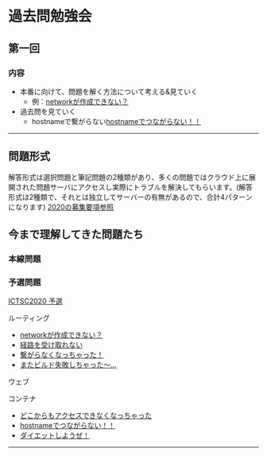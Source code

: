 # 過去問勉強会

## 第一回

### 内容
- 本番に向けて、問題を解く方法について考える&見ていく
    - 例：[networkが作成できない？](./kakomon/routing0.md)
- 過去問を見ていく
    - hostnameで繋がらない[hostnameでつながらない！！](./kakomon/container1.md)


---- 

## 問題形式
解答形式は選択問題と筆記問題の2種類があり、多くの問題ではクラウド上に展開された問題サーバにアクセスし実際にトラブルを解決してもらいます。(解答形式は2種類で、それとは独立してサーバーの有無があるので、合計4パターンになります) [2020の募集要項参照](https://icttoracon.net/archives/8578)

## 今まで理解してきた問題たち

### 本線問題

### 予選問題

[ICTSC2020 予選](https://blog.icttoracon.net/2020/11/02/ictsc2020-%e4%b8%80%e6%ac%a1%e4%ba%88%e9%81%b8-%e5%95%8f%e9%a1%8c%e8%a7%a3%e8%aa%ac%e3%81%be%e3%81%a8%e3%82%81/)

ルーティング
- [networkが作成できない？](./kakomon/routing0.md)
- [経路を受け取れない](./kakomon/routing1.md)
- [繋がらなくなっちゃった！](./kakomon/routing2.md)
- [またビルド失敗しちゃった～…](./kakomon/routing3.md)

ウェブ

コンテナ
- [どこからもアクセスできなくなっちゃった](./kakomon/container0.md)
- [hostnameでつながらない！！](./kakomon/container1.md)
- [ダイエットしようぜ！](./kakomon/container2.md)

-----